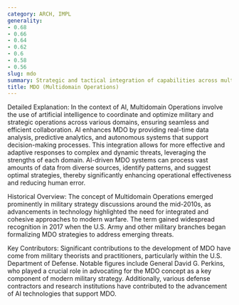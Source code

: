 ```yaml
---
category: ARCH, IMPL
generality:
- 0.68
- 0.66
- 0.64
- 0.62
- 0.6
- 0.58
- 0.56
slug: mdo
summary: Strategic and tactical integration of capabilities across multiple domains—such as land, sea, air, space, and cyberspace—enabled and enhanced by artificial intelligence and advanced technologies.
title: MDO (Multidomain Operations)
---
```


Detailed Explanation: In the context of AI, Multidomain Operations involve the use of artificial intelligence to coordinate and optimize military and strategic operations across various domains, ensuring seamless and efficient collaboration. AI enhances MDO by providing real-time data analysis, predictive analytics, and autonomous systems that support decision-making processes. This integration allows for more effective and adaptive responses to complex and dynamic threats, leveraging the strengths of each domain. AI-driven MDO systems can process vast amounts of data from diverse sources, identify patterns, and suggest optimal strategies, thereby significantly enhancing operational effectiveness and reducing human error.

Historical Overview: The concept of Multidomain Operations emerged prominently in military strategy discussions around the mid-2010s, as advancements in technology highlighted the need for integrated and cohesive approaches to modern warfare. The term gained widespread recognition in 2017 when the U.S. Army and other military branches began formalizing MDO strategies to address emerging threats.

Key Contributors: Significant contributions to the development of MDO have come from military theorists and practitioners, particularly within the U.S. Department of Defense. Notable figures include General David G. Perkins, who played a crucial role in advocating for the MDO concept as a key component of modern military strategy. Additionally, various defense contractors and research institutions have contributed to the advancement of AI technologies that support MDO.